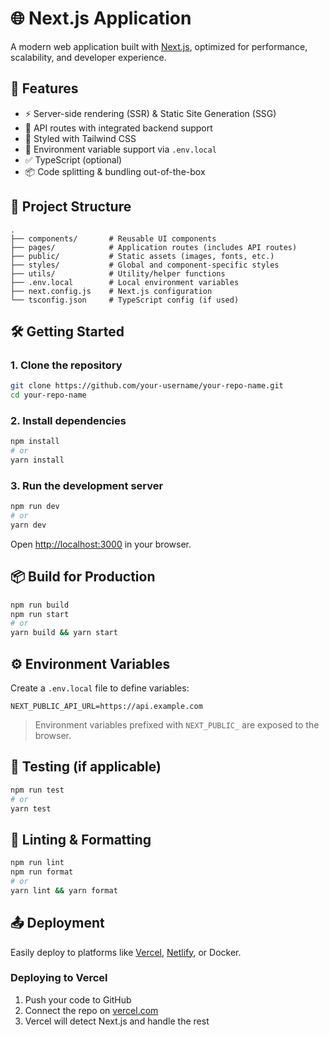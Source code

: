 
# 🌐 Next.js Application

A modern web application built with [Next.js](https://nextjs.org/), optimized for performance, scalability, and developer experience.

## 🚀 Features

- ⚡ Server-side rendering (SSR) & Static Site Generation (SSG)
- 🔀 API routes with integrated backend support
- 🎨 Styled with Tailwind CSS
- 🔐 Environment variable support via `.env.local`
- ✅ TypeScript (optional)
- 📦 Code splitting & bundling out-of-the-box

## 📁 Project Structure

```
.
├── components/       # Reusable UI components
├── pages/            # Application routes (includes API routes)
├── public/           # Static assets (images, fonts, etc.)
├── styles/           # Global and component-specific styles
├── utils/            # Utility/helper functions
├── .env.local        # Local environment variables
├── next.config.js    # Next.js configuration
└── tsconfig.json     # TypeScript config (if used)
```

## 🛠️ Getting Started

### 1. Clone the repository

```bash
git clone https://github.com/your-username/your-repo-name.git
cd your-repo-name
```

### 2. Install dependencies

```bash
npm install
# or
yarn install
```

### 3. Run the development server

```bash
npm run dev
# or
yarn dev
```

Open [http://localhost:3000](http://localhost:3000) in your browser.

## 📦 Build for Production

```bash
npm run build
npm run start
# or
yarn build && yarn start
```

## ⚙️ Environment Variables

Create a `.env.local` file to define variables:

```env
NEXT_PUBLIC_API_URL=https://api.example.com
```

> Environment variables prefixed with `NEXT_PUBLIC_` are exposed to the browser.

## 🧪 Testing (if applicable)

```bash
npm run test
# or
yarn test
```

## 🧼 Linting & Formatting

```bash
npm run lint
npm run format
# or
yarn lint && yarn format
```

## 📤 Deployment

Easily deploy to platforms like [Vercel](https://vercel.com), [Netlify](https://netlify.com), or Docker.

### Deploying to Vercel

1. Push your code to GitHub
2. Connect the repo on [vercel.com](https://vercel.com/import)
3. Vercel will detect Next.js and handle the rest
